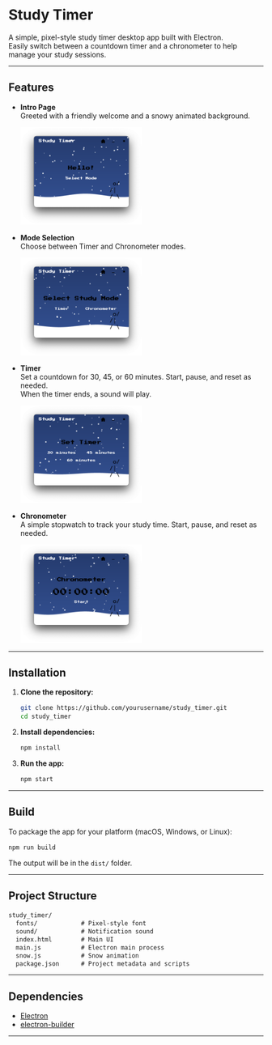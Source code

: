 # Study Timer

A simple, pixel-style study timer desktop app built with Electron.  
Easily switch between a countdown timer and a chronometer to help manage your study sessions.

---

## Features

- **Intro Page**  
  Greeted with a friendly welcome and a snowy animated background.

  <img src="assets/screenshots/homePage.png" width="50%" />

- **Mode Selection**  
  Choose between Timer and Chronometer modes.

  <img src="assets/screenshots/selectMode.png" width="50%" />

- **Timer**  
  Set a countdown for 30, 45, or 60 minutes. Start, pause, and reset as needed.  
  When the timer ends, a sound will play.

  <img src="assets/screenshots/timer.png" width="50%" />

- **Chronometer**  
  A simple stopwatch to track your study time. Start, pause, and reset as needed.

  <img src="assets/screenshots/chronometer.png" width="50%" />

---

## Installation

1. **Clone the repository:**
   ```bash
   git clone https://github.com/yourusername/study_timer.git
   cd study_timer
   ```

2. **Install dependencies:**
   ```bash
   npm install
   ```

3. **Run the app:**
   ```bash
   npm start
   ```

---

## Build

To package the app for your platform (macOS, Windows, or Linux):

```bash
npm run build
```

The output will be in the `dist/` folder.

---

## Project Structure

```
study_timer/
  fonts/            # Pixel-style font
  sound/            # Notification sound
  index.html        # Main UI
  main.js           # Electron main process
  snow.js           # Snow animation
  package.json      # Project metadata and scripts
```

---

## Dependencies

- [Electron](https://www.electronjs.org/)
- [electron-builder](https://www.electron.build/)

---
